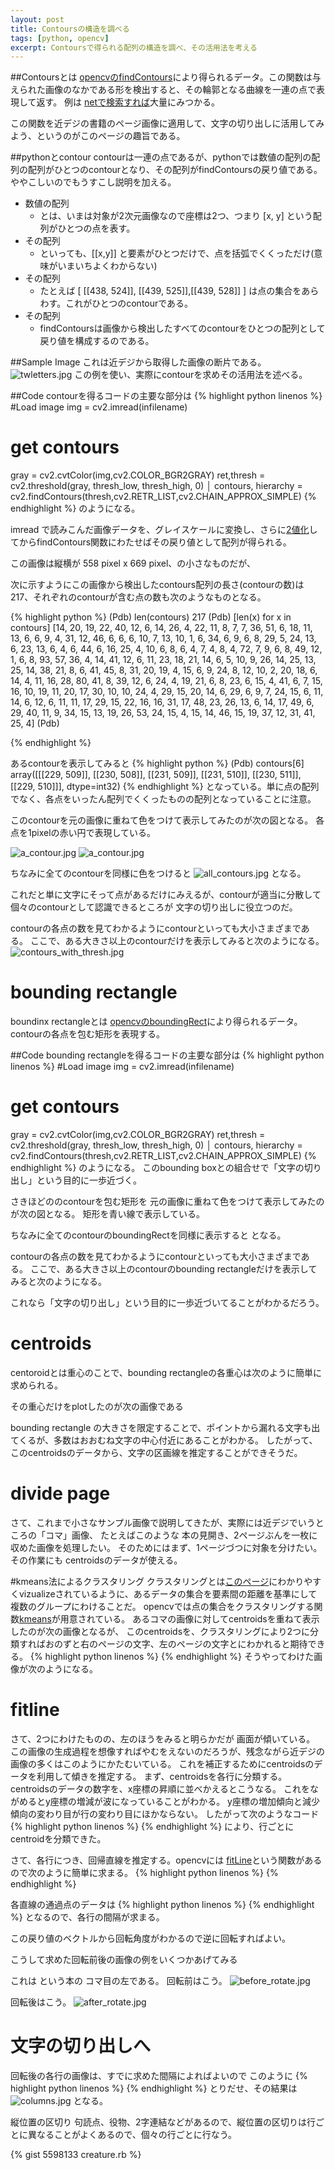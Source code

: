 ```yaml
---
layout: post
title: Contoursの構造を調べる
tags: [python, opencv]
excerpt: Contoursで得られる配列の構造を調べ、その活用法を考える
---
```

##Contoursとは
[opencvのfindContours](http://docs.opencv.org/trunk/modules/imgproc/doc/structural_analysis_and_shape_descriptors.html?highlight=contour#cv2.findContours)により得られるデータ。この関数は与えられた画像のなかである形を検出すると、その輪郭となる曲線を一連の点で表現して返す。
例は
[netで検索すれば](https://www.google.co.jp/search?q=opencv+contour+sample+image&client=firefox-aurora&hs=3OS&rls=org.mozilla:ja-JP-mac:unofficial&hl=ja&channel=fflb&tbm=isch&tbo=u&source=univ&sa=X&ei=ogUYU4_iM4yNkwWl5IHwDw&ved=0CCcQsAQ&biw=1280&bih=925)大量にみつかる。

この関数を近デジの書籍のページ画像に適用して、文字の切り出しに活用してみよう、というのがこのページの趣旨である。

##pythonとcontour
contourは一連の点であるが、pythonでは数値の配列の配列の配列がひとつのcontourとなり、その配列がfindContoursの戻り値である。
ややこしいのでもうすこし説明を加える。

* 数値の配列
  - とは、いまは対象が2次元画像なので座標は2つ、つまり [x, y] という配列がひとつの点を表す。
* その配列
  - といっても、[[x,y]] と要素がひとつだけで、点を括弧でくくっただけ(意味がいまいちよくわからない)
* その配列
  - たとえば
   [ [[438, 524]], [[439, 525]],[[439, 528]] ]
   は点の集合をあらわす。これがひとつのcontourである。
* その配列
  - findContoursは画像から検出したすべてのcontourをひとつの配列として戻り値を構成するのである。

##Sample Image
これは近デジから取得した画像の断片である。
![twletters.jpg](/images/twletters.jpg)
この例を使い、実際にcontourを求めその活用法を述べる。

##Code
contourを得るコードの主要な部分は
{% highlight python linenos %}
 #Load image
 img = cv2.imread(infilename)
 # get contours
 gray = cv2.cvtColor(img,cv2.COLOR_BGR2GRAY)
 ret,thresh = cv2.threshold(gray, thresh_low, thresh_high, 0)                                                                          │
 contours, hierarchy = cv2.findContours(thresh,cv2.RETR_LIST,cv2.CHAIN_APPROX_SIMPLE)
{% endhighlight %}
のようになる。

imread で読みこんだ画像データを、グレイスケールに変換し、さらに[2値化](../../2014-03-17/Binarization/index.html)してからfindContours関数にわたせばその戻り値として配列が得られる。

この画像は縦横が 558 pixel x 669 pixel、の小さなものだが、 

次に示すようにこの画像から検出したcontours配列の長さ(contourの数)は217、それぞれのcontourが含む点の数も次のようなものとなる。

{% highlight python %}
(Pdb) len(contours)
217
(Pdb) [len(x) for x in contours]
[14, 20, 19, 22, 40, 12, 6, 14, 26, 4, 22, 11, 8, 7, 7, 36, 51, 6, 18,
 11, 13, 6, 6, 9, 4, 31, 12, 46, 6, 6, 6, 10, 7, 13, 10, 1, 6, 34, 6,
 9, 6, 8, 29, 5, 24, 13, 6, 23, 13, 6, 4, 6, 44, 6, 16, 25, 4, 10, 6,
 8, 6, 4, 7, 4, 8, 4, 72, 7, 9, 6, 8, 49, 12, 1, 6, 8, 93, 57, 36, 4,
 14, 41, 12, 6, 11, 23, 18, 21, 14, 6, 5, 10, 9, 26, 14, 25, 13, 25,
 14, 38, 21, 8, 6, 41, 45, 8, 31, 20, 19, 4, 15, 6, 9, 24, 8, 12, 10, 
 2, 20, 18, 6, 14, 4, 11, 16, 28, 80, 41, 8, 39, 12, 6, 24, 4, 19, 21,
 6, 8, 23, 6, 15, 4, 41, 6, 7, 15, 16, 10, 19, 11, 20, 17, 30, 10, 10,
 24, 4, 29, 15, 20, 14, 6, 29, 6, 9, 7, 24, 15, 6, 11, 14, 6, 12, 6, 11,
 11, 17, 29, 15, 22, 16, 16, 31, 17, 48, 23, 26, 13, 6, 14, 17, 49, 6,
 29, 40, 11, 9, 34, 15, 13, 19, 26, 53, 24, 15, 4, 15, 14, 46, 15, 19, 37, 12, 31, 41, 25, 4]
(Pdb)

{% endhighlight %}

あるcontourを表示してみると
{% highlight python %}
(Pdb) contours[6]
array([[[229, 509]],
       [[230, 508]],
       [[231, 509]],
       [[231, 510]],
       [[230, 511]],
       [[229, 510]]], dtype=int32)
{% endhighlight %}
となっている。単に点の配列でなく、各点をいったん配列でくくったものの配列となっていることに注意。

このcontourを元の画像に重ねて色をつけて表示してみたのが次の図となる。
各点を1pixelの赤い円で表現している。

![a_contour.jpg](/images/a_contour.jpg)
![a_contour.jpg](/images/cont11.jpg)

ちなみに全てのcontourを同様に色をつけると
![all_contours.jpg](/images/all_contours.jpg)
となる。

これだと単に文字にそって点があるだけにみえるが、contourが適当に分散して個々のcontourとして認識できるところが
文字の切り出しに役立つのだ。

contourの各点の数を見てわかるようにcontourといっても大小さまざまである。
ここで、ある大きさ以上のcontourだけを表示してみると次のようになる。
![contours_with_thresh.jpg](/images/contours_with_thresh.jpg)

# bounding rectangle
boundinx rectangleとは
[opencvのboundingRect](http://docs.opencv.org/trunk/modules/imgproc/doc/structural_analysis_and_shape_descriptors.html?highlight=bounding#cv2.boundingRect)により得られるデータ。
contourの各点を包む矩形を表現する。

##Code
bounding rectangleを得るコードの主要な部分は
{% highlight python linenos %}
 #Load image
 img = cv2.imread(infilename)
 # get contours
 gray = cv2.cvtColor(img,cv2.COLOR_BGR2GRAY)
 ret,thresh = cv2.threshold(gray, thresh_low, thresh_high, 0)                                                                          │
 contours, hierarchy = cv2.findContours(thresh,cv2.RETR_LIST,cv2.CHAIN_APPROX_SIMPLE)
{% endhighlight %}
のようになる。
このbounding boxとの組合せで「文字の切り出し」という目的に一歩近づく。

さきほどののcontourを包む矩形を 元の画像に重ねて色をつけて表示してみたのが次の図となる。
矩形を青い線で表示している。


ちなみに全てのcontourのboundingRectを同様に表示すると
となる。

contourの各点の数を見てわかるようにcontourといっても大小さまざまである。
ここで、ある大きさ以上のcontourのbounding rectangleだけを表示してみると次のようになる。


これなら「文字の切り出し」という目的に一歩近づいてることがわかるだろう。


# centroids
centoroidとは重心のことで、bounding rectangleの各重心は次のように簡単に求められる。

その重心だけをplotしたのが次の画像である

bounding rectangle の大きさを限定することで、ポイントから漏れる文字も出てくるが、多数はおおむね文字の中心付近にあることがわかる。
したがって、このcentroidsのデータから、文字の区画線を推定することができそうだ。

# divide page
さて、これまで小さなサンプル画像で説明してきたが、実際には近デジでいうところの「コマ」画像、
たとえばこのような
本の見開き、2ページぶんを一枚に収めた画像を処理したい。
そのためにはまず、1ページづつに対象を分けたい。
その作業にも centroidsのデータが使える。

#kmeans法によるクラスタリング
クラスタリングとは[このページ]()にわかりやすくvizualizeされているように、あるデータの集合を要素間の距離を基準にして複数のグループにわけることだ。
opencvでは点の集合をクラスタリングする関数[kmeans](http://docs.opencv.org/trunk/modules/core/doc/clustering.html?highlight=kmeans#cv2.kmeans)が用意されている。
あるコマの画像に対してcentroidsを重ねて表示したのが次の画像となるが、
このcentroidsを、クラスタリングにより2つに分類すればおのずと右のページの文字、左のページの文字とにわかれると期待できる。
{% highlight python linenos %}
{% endhighlight %}
そうやってわけた画像が次のようになる。

# fitline
さて、2つにわけたものの、左のほうをみると明らかだが
画面が傾いている。
この画像の生成過程を想像すればやむをえないのだろうが、残念ながら近デジの画像の多くはこのようにかたむいている。
これを補正するためにcentroidsのデータを利用して傾きを推定する。
まず、centroidsを各行に分類する。
centroidsのデータの数字を、x座標の昇順に並べかえるとこうなる。
これをながめるとy座標の増減が波になっていることがわかる。
y座標の増加傾向と減少傾向の変わり目が行の変わり目にほかならない。
したがって次のようなコード
{% highlight python linenos %}
{% endhighlight %}
により、行ごとにcentroidを分類できた。

さて、各行につき、回帰直線を推定する。opencvには
[fitLine](http://docs.opencv.org/trunk/modules/imgproc/doc/structural_analysis_and_shape_descriptors.html?highlight=fit%20line#cv2.fitLine)という関数があるので次のように簡単に求まる。
{% highlight python linenos %}
{% endhighlight %}

各直線の通過点のデータは
{% highlight python linenos %}
{% endhighlight %}
となるので、各行の間隔が求まる。

この戻り値のベクトルから回転角度がわかるので逆に回転すればよい。

こうして求めた回転前後の画像の例をいくつかあげてみる

これは という本の コマ目の左である。
回転前はこう。
![before_rotate.jpg](/images/before_rotate.jpg)

回転後はこう。
![after_rotate.jpg](/images/after_rotate.jpg)

# 文字の切り出しへ
回転後の各行の画像は、すでに求めた間隔によればよいので
このように
{% highlight python linenos %}
{% endhighlight %}
とりだせ、その結果は
![columns.jpg](/images/columns.jpg)
となる。

縦位置の区切り
句読点、役物、2字連結などがあるので、縦位置の区切りは行ごとに異なることがよくあるので、個々の行ごとに行なう。

{% gist 5598133 creature.rb %} 

